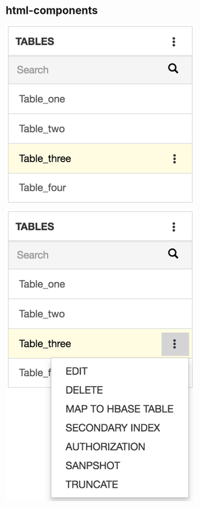# html-components

![Alt text](screenshot/search-list-widget.png?raw=true "Search List Widget")

![Alt text](screenshot/search-list-widget-menu.png?raw=true "Search List Widget menu")
